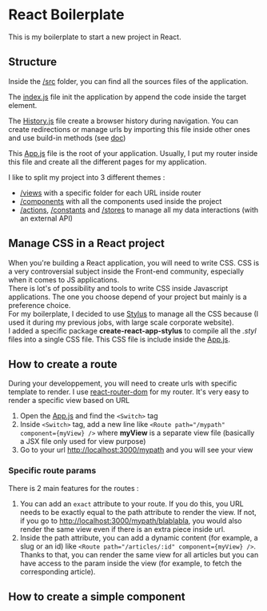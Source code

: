 # React Boilerplate

This is my boilerplate to start a new project in React.

## Structure

Inside the [/src](./src/views) folder, you can find all the sources files of the application.

The [index.js](./src/index.js) file init the application by append the code inside the target element.

The [History.js](./src/History.js) file create a browser history during navigation. You can create redirections or manage urls by importing this file inside other ones and use build-in methods (see [doc](https://www.npmjs.com/package/history))

This [App.js](./src/App.js) file is the root of your application. Usually, I put my router inside this file and create all the different pages for my application.

I like to split my project into 3 different themes :
- [/views](./src/views) with a specific folder for each URL inside router
- [/components](./src/components) with all the components used inside the project
- [/actions](./src/actions), [/constants](./src/constants) and [/stores](./src/stores) to manage all my data interactions (with an external API)

## Manage CSS in a React project

When you're building a React application, you will need to write CSS. CSS is a very controversial subject inside the Front-end community, especially when it comes to JS applications.  
There is lot's of possibility and tools to write CSS inside Javascript applications. The one you choose depend of your project but mainly is a preference choice.  
For my boilerplate, I decided to use [Stylus](http://stylus-lang.com/) to manage all the CSS because (I used it during my previous jobs, with large scale corporate website).  
I added a specific package **create-react-app-stylus** to compile all the *.styl* files into a single CSS file. This CSS file is include inside the [App.js](./src/App.js).

## How to create a route

During your developpement, you will need to create urls with specific template to render. I use [react-router-dom](https://reacttraining.com/react-router/web/guides/philosophy) for my router. It's very easy to render a specific view based on URL
1. Open the [App.js](./src/App.js) and find the `<Switch>` tag
2. Inside `<Switch>` tag, add a new line like `<Route path="/mypath" component={myView} />` where **myView** is a separate view file (basically a JSX file only used for view purpose)
3. Go to your url [http://localhost:3000/mypath](http://localhost:3000/mypath) and you will see your view

### Specific route params

There is 2 main features for the routes :
1. You can add an `exact` attribute to your route. If you do this, you URL needs to be exactly equal to the path attribute to render the view. If not, if you go to [http://localhost:3000/mypath/blablabla](http://localhost:3000/mypath/blablabla), you would also render the same view even if there is an extra piece inside url.
2. Inside the path attribute, you can add a dynamic content (for example, a slug or an id) like `<Route path="/articles/:id" component={myView} />`. Thanks to that, you can render the same view for all articles but you can have access to the param inside the view (for example, to fetch the corresponding article).

## How to create a simple component
